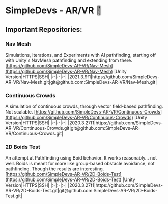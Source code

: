 # SimpleDevs - AR/VR 👋

<!--

**Here are some ideas to get you started:**

🙋‍♀️ A short introduction - what is your organization all about?
🌈 Contribution guidelines - how can the community get involved?
👩‍💻 Useful resources - where can the community find your docs? Is there anything else the community should know?
🍿 Fun facts - what does your team eat for breakfast?
🧙 Remember, you can do mighty things with the power of [Markdown](https://docs.github.com/github/writing-on-github/getting-started-with-writing-and-formatting-on-github/basic-writing-and-formatting-syntax)

To break up URLs so that they don't hyperlink inside of Github, use the Zero-Space Width character `&#xfeff;` or &#65279;
* For HTTPS URLs, add between `https` and `:`.
* For SSH URLs, add after `@`.
-->

## Important Repositories:

### Nav Mesh
Simulations, Iterations, and Experiments with AI pathfinding, starting off with Unity's NavMesh pathfinding and extending from there.
[https://github.com/SimpleDevs-AR-VR/Nav-Mesh](https://github.com/SimpleDevs-AR-VR/Nav-Mesh)
|Unity Version|HTTPS|SSH|
|:-|:-|:-|
|2021.3.9f1|https&#xfeff;://github.com/SimpleDevs-AR-VR/Nav-Mesh.git|git@&#xfeff;github.com:SimpleDevs-AR-VR/Nav-Mesh.git|

### Continuous Crowds
A simulation of continuous crowds, through vector field-based pathfinding. Not scalable.
[https://github.com/SimpleDevs-AR-VR/Continuous-Crowds](https://github.com/SimpleDevs-AR-VR/Continuous-Crowds)
|Unity Version|HTTPS|SSH|
|:-|:-|:-|
|2020.3.27f1|https&#xfeff;://github.com/SimpleDevs-AR-VR/Continuous-Crowds.git|git@&#xfeff;github.com:SimpleDevs-AR-VR/Continuous-Crowds.git|

### 2D Boids Test
An attempt at Pathfinding using Boid behavior. It works reasonably... not well. Boids is meant for more like group-based obstacle avoidance, not pathfinding. Though the results are interesting.
[https://github.com/SimpleDevs-AR-VR/2D-Boids-Test](https://github.com/SimpleDevs-AR-VR/2D-Boids-Test)
|Unity Version|HTTPS|SSH|
|:-|:-|:-|
|2020.3.27f1|https&#xfeff;://github.com/SimpleDevs-AR-VR/2D-Boids-Test.git|git@&#xfeff;github.com:SimpleDevs-AR-VR/2D-Boids-Test.git|
